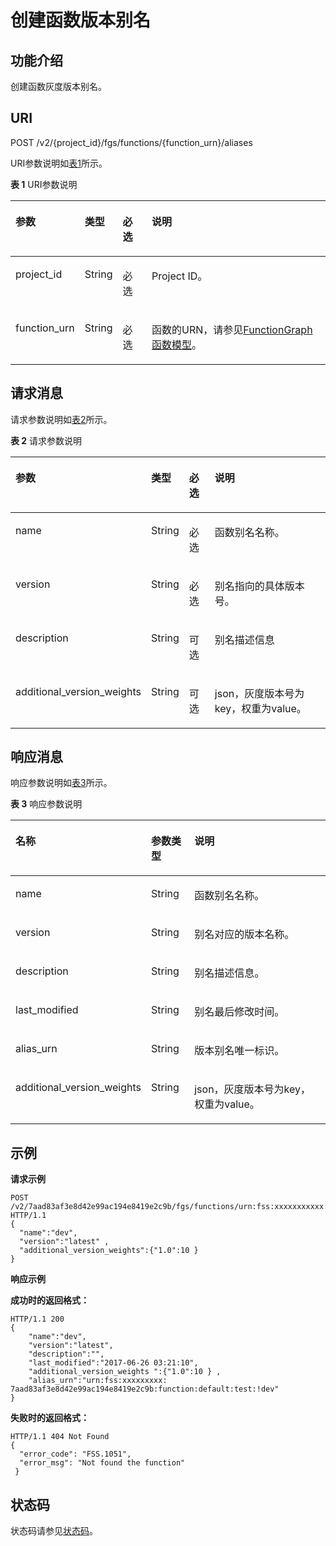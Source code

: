 # 创建函数版本别名<a name="ZH-CN_TOPIC_0159444337"></a>

## 功能介绍<a name="section48250732"></a>

创建函数灰度版本别名。

## URI<a name="section31603404"></a>

POST /v2/\{project\_id\}/fgs/functions/\{function\_urn\}/aliases

URI参数说明如[表1](#d0e4200)所示。

**表 1**  URI参数说明

<a name="d0e4200"></a>
<table><thead align="left"><tr id="row65399430"><th class="cellrowborder" valign="top" width="15%" id="mcps1.2.5.1.1"><p id="p62862473"><a name="p62862473"></a><a name="p62862473"></a>参数</p>
</th>
<th class="cellrowborder" valign="top" width="10%" id="mcps1.2.5.1.2"><p id="p58695561"><a name="p58695561"></a><a name="p58695561"></a>类型</p>
</th>
<th class="cellrowborder" valign="top" width="10%" id="mcps1.2.5.1.3"><p id="p56719981"><a name="p56719981"></a><a name="p56719981"></a>必选</p>
</th>
<th class="cellrowborder" valign="top" width="65%" id="mcps1.2.5.1.4"><p id="p30915742"><a name="p30915742"></a><a name="p30915742"></a>说明</p>
</th>
</tr>
</thead>
<tbody><tr id="row21147139"><td class="cellrowborder" valign="top" width="15%" headers="mcps1.2.5.1.1 "><p id="p35196676"><a name="p35196676"></a><a name="p35196676"></a>project_id</p>
</td>
<td class="cellrowborder" valign="top" width="10%" headers="mcps1.2.5.1.2 "><p id="p32358539"><a name="p32358539"></a><a name="p32358539"></a>String</p>
</td>
<td class="cellrowborder" valign="top" width="10%" headers="mcps1.2.5.1.3 "><p id="p3795965"><a name="p3795965"></a><a name="p3795965"></a>必选</p>
</td>
<td class="cellrowborder" valign="top" width="65%" headers="mcps1.2.5.1.4 "><p id="p39037764"><a name="p39037764"></a><a name="p39037764"></a>Project ID。</p>
</td>
</tr>
<tr id="row15795563"><td class="cellrowborder" valign="top" width="15%" headers="mcps1.2.5.1.1 "><p id="p4372236"><a name="p4372236"></a><a name="p4372236"></a>function_urn</p>
</td>
<td class="cellrowborder" valign="top" width="10%" headers="mcps1.2.5.1.2 "><p id="p18606837"><a name="p18606837"></a><a name="p18606837"></a>String</p>
</td>
<td class="cellrowborder" valign="top" width="10%" headers="mcps1.2.5.1.3 "><p id="p30758863"><a name="p30758863"></a><a name="p30758863"></a>必选</p>
</td>
<td class="cellrowborder" valign="top" width="65%" headers="mcps1.2.5.1.4 "><p id="p8440002"><a name="p8440002"></a><a name="p8440002"></a>函数的URN，请参见<a href="FunctionGraph函数模型.md">FunctionGraph函数模型</a>。</p>
</td>
</tr>
</tbody>
</table>

## 请求消息<a name="section15995186"></a>

请求参数说明如[表2](#d0e4250)所示。

**表 2**  请求参数说明

<a name="d0e4250"></a>
<table><thead align="left"><tr id="row17128889"><th class="cellrowborder" valign="top" width="20%" id="mcps1.2.5.1.1"><p id="p45262787"><a name="p45262787"></a><a name="p45262787"></a>参数</p>
</th>
<th class="cellrowborder" valign="top" width="10%" id="mcps1.2.5.1.2"><p id="p42407121"><a name="p42407121"></a><a name="p42407121"></a>类型</p>
</th>
<th class="cellrowborder" valign="top" width="10%" id="mcps1.2.5.1.3"><p id="p12424780"><a name="p12424780"></a><a name="p12424780"></a>必选</p>
</th>
<th class="cellrowborder" valign="top" width="60%" id="mcps1.2.5.1.4"><p id="p66883099"><a name="p66883099"></a><a name="p66883099"></a>说明</p>
</th>
</tr>
</thead>
<tbody><tr id="row48821927"><td class="cellrowborder" valign="top" width="20%" headers="mcps1.2.5.1.1 "><p id="p62261975"><a name="p62261975"></a><a name="p62261975"></a>name</p>
</td>
<td class="cellrowborder" valign="top" width="10%" headers="mcps1.2.5.1.2 "><p id="p10055187"><a name="p10055187"></a><a name="p10055187"></a>String</p>
</td>
<td class="cellrowborder" valign="top" width="10%" headers="mcps1.2.5.1.3 "><p id="p9163844"><a name="p9163844"></a><a name="p9163844"></a>必选</p>
</td>
<td class="cellrowborder" valign="top" width="60%" headers="mcps1.2.5.1.4 "><p id="p4073938"><a name="p4073938"></a><a name="p4073938"></a>函数别名名称。</p>
</td>
</tr>
<tr id="row36665447"><td class="cellrowborder" valign="top" width="20%" headers="mcps1.2.5.1.1 "><p id="p17111243"><a name="p17111243"></a><a name="p17111243"></a>version</p>
</td>
<td class="cellrowborder" valign="top" width="10%" headers="mcps1.2.5.1.2 "><p id="p43833406"><a name="p43833406"></a><a name="p43833406"></a>String</p>
</td>
<td class="cellrowborder" valign="top" width="10%" headers="mcps1.2.5.1.3 "><p id="p60845035"><a name="p60845035"></a><a name="p60845035"></a>必选</p>
</td>
<td class="cellrowborder" valign="top" width="60%" headers="mcps1.2.5.1.4 "><p id="p29500792"><a name="p29500792"></a><a name="p29500792"></a>别名指向的具体版本号。</p>
</td>
</tr>
<tr id="row115901546155220"><td class="cellrowborder" valign="top" width="20%" headers="mcps1.2.5.1.1 "><p id="p11590124665213"><a name="p11590124665213"></a><a name="p11590124665213"></a>description</p>
</td>
<td class="cellrowborder" valign="top" width="10%" headers="mcps1.2.5.1.2 "><p id="p2059094645210"><a name="p2059094645210"></a><a name="p2059094645210"></a>String</p>
</td>
<td class="cellrowborder" valign="top" width="10%" headers="mcps1.2.5.1.3 "><p id="p1659144695211"><a name="p1659144695211"></a><a name="p1659144695211"></a>可选</p>
</td>
<td class="cellrowborder" valign="top" width="60%" headers="mcps1.2.5.1.4 "><p id="p35911446185212"><a name="p35911446185212"></a><a name="p35911446185212"></a>别名描述信息</p>
</td>
</tr>
<tr id="row11551174612197"><td class="cellrowborder" valign="top" width="20%" headers="mcps1.2.5.1.1 "><p id="p10247121152012"><a name="p10247121152012"></a><a name="p10247121152012"></a>additional_version_weights</p>
</td>
<td class="cellrowborder" valign="top" width="10%" headers="mcps1.2.5.1.2 "><p id="p112471119204"><a name="p112471119204"></a><a name="p112471119204"></a>String</p>
</td>
<td class="cellrowborder" valign="top" width="10%" headers="mcps1.2.5.1.3 "><p id="p12477172011"><a name="p12477172011"></a><a name="p12477172011"></a>可选</p>
</td>
<td class="cellrowborder" valign="top" width="60%" headers="mcps1.2.5.1.4 "><p id="p92471816206"><a name="p92471816206"></a><a name="p92471816206"></a>json，灰度版本号为key，权重为value。</p>
</td>
</tr>
</tbody>
</table>

## 响应消息<a name="section9738950"></a>

响应参数说明如[表3](#table394445163918)所示。    

**表 3**  响应参数说明

<a name="table394445163918"></a>
<table><thead align="left"><tr id="row5944851163912"><th class="cellrowborder" valign="top" width="20%" id="mcps1.2.4.1.1"><p id="p7944165193912"><a name="p7944165193912"></a><a name="p7944165193912"></a>名称</p>
</th>
<th class="cellrowborder" valign="top" width="15%" id="mcps1.2.4.1.2"><p id="p494413519391"><a name="p494413519391"></a><a name="p494413519391"></a>参数类型</p>
</th>
<th class="cellrowborder" valign="top" width="65%" id="mcps1.2.4.1.3"><p id="p159441351193918"><a name="p159441351193918"></a><a name="p159441351193918"></a>说明</p>
</th>
</tr>
</thead>
<tbody><tr id="row656714506269"><td class="cellrowborder" valign="top" width="20%" headers="mcps1.2.4.1.1 "><p id="p1213641152919"><a name="p1213641152919"></a><a name="p1213641152919"></a>name</p>
</td>
<td class="cellrowborder" valign="top" width="15%" headers="mcps1.2.4.1.2 "><p id="p142135417295"><a name="p142135417295"></a><a name="p142135417295"></a>String</p>
</td>
<td class="cellrowborder" valign="top" width="65%" headers="mcps1.2.4.1.3 "><p id="p1421384119295"><a name="p1421384119295"></a><a name="p1421384119295"></a>函数别名名称。</p>
</td>
</tr>
<tr id="row1447114561264"><td class="cellrowborder" valign="top" width="20%" headers="mcps1.2.4.1.1 "><p id="p4213941182914"><a name="p4213941182914"></a><a name="p4213941182914"></a>version</p>
</td>
<td class="cellrowborder" valign="top" width="15%" headers="mcps1.2.4.1.2 "><p id="p9213341192920"><a name="p9213341192920"></a><a name="p9213341192920"></a>String</p>
</td>
<td class="cellrowborder" valign="top" width="65%" headers="mcps1.2.4.1.3 "><p id="p321310414293"><a name="p321310414293"></a><a name="p321310414293"></a>别名对应的版本名称。</p>
</td>
</tr>
<tr id="row171881259182617"><td class="cellrowborder" valign="top" width="20%" headers="mcps1.2.4.1.1 "><p id="p19213124142917"><a name="p19213124142917"></a><a name="p19213124142917"></a>description</p>
</td>
<td class="cellrowborder" valign="top" width="15%" headers="mcps1.2.4.1.2 "><p id="p1213144152913"><a name="p1213144152913"></a><a name="p1213144152913"></a>String</p>
</td>
<td class="cellrowborder" valign="top" width="65%" headers="mcps1.2.4.1.3 "><p id="p152131417294"><a name="p152131417294"></a><a name="p152131417294"></a>别名描述信息。</p>
</td>
</tr>
<tr id="row152771626162720"><td class="cellrowborder" valign="top" width="20%" headers="mcps1.2.4.1.1 "><p id="p3213241172911"><a name="p3213241172911"></a><a name="p3213241172911"></a>last_modified</p>
</td>
<td class="cellrowborder" valign="top" width="15%" headers="mcps1.2.4.1.2 "><p id="p121454162919"><a name="p121454162919"></a><a name="p121454162919"></a>String</p>
</td>
<td class="cellrowborder" valign="top" width="65%" headers="mcps1.2.4.1.3 "><p id="p1621414112915"><a name="p1621414112915"></a><a name="p1621414112915"></a>别名最后修改时间。</p>
</td>
</tr>
<tr id="row143501123142714"><td class="cellrowborder" valign="top" width="20%" headers="mcps1.2.4.1.1 "><p id="p122141041162912"><a name="p122141041162912"></a><a name="p122141041162912"></a>alias_urn</p>
</td>
<td class="cellrowborder" valign="top" width="15%" headers="mcps1.2.4.1.2 "><p id="p11214204112298"><a name="p11214204112298"></a><a name="p11214204112298"></a>String</p>
</td>
<td class="cellrowborder" valign="top" width="65%" headers="mcps1.2.4.1.3 "><p id="p1421410413290"><a name="p1421410413290"></a><a name="p1421410413290"></a>版本别名唯一标识。</p>
</td>
</tr>
<tr id="row12860539122016"><td class="cellrowborder" valign="top" width="20%" headers="mcps1.2.4.1.1 "><p id="p98601639152013"><a name="p98601639152013"></a><a name="p98601639152013"></a>additional_version_weights</p>
</td>
<td class="cellrowborder" valign="top" width="15%" headers="mcps1.2.4.1.2 "><p id="p188441453192019"><a name="p188441453192019"></a><a name="p188441453192019"></a>String</p>
</td>
<td class="cellrowborder" valign="top" width="65%" headers="mcps1.2.4.1.3 "><p id="p14860173916208"><a name="p14860173916208"></a><a name="p14860173916208"></a>json，灰度版本号为key，权重为value。</p>
</td>
</tr>
</tbody>
</table>

## 示例<a name="section204941572174"></a>

**请求示例**

```
POST /v2/7aad83af3e8d42e99ac194e8419e2c9b/fgs/functions/urn:fss:xxxxxxxxxxx:7aad83af3e8d42e99ac194e8419e2c9b:function:default:test:latest/aliases HTTP/1.1 
{ 
  "name":"dev", 
  "version":"latest" ,
  "additional_version_weights":{"1.0":10 } 
}
```

**响应示例**

**成功时的返回格式：**

```
HTTP/1.1 200
{ 
    "name":"dev",  
    "version":"latest", 
    "description":"", 
    "last_modified":"2017-06-26 03:21:10", 
    "additional_version_weights ":{"1.0":10 } ,
    "alias_urn":"urn:fss:xxxxxxxxx: 7aad83af3e8d42e99ac194e8419e2c9b:function:default:test:!dev" 
}
```

**失败时的返回格式：**

```
HTTP/1.1 404 Not Found
{ 
  "error_code": "FSS.1051", 
  "error_msg": "Not found the function" 
 }
```

## 状态码<a name="section20541689"></a>

状态码请参见[状态码](状态码.md)。

